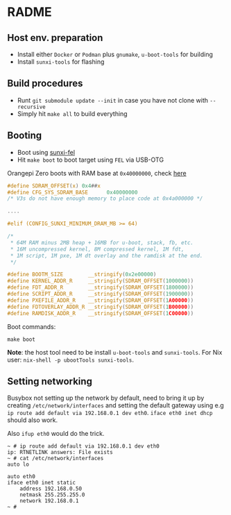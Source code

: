 # RADME

## Host env. preparation

* Install either `Docker` or `Podman` plus `gnumake`, `u-boot-tools` for building
* Install `sunxi-tools` for flashing

## Build procedures

* Runt `git submodule update --init` in case you have not clone with `--recursive`
* Simply hit `make all` to build everything

## Booting

* Boot using [sunxi-fel](https://linux-sunxi.org/FEL/USBBoot)
* Hit `make boot` to boot target using `FEL` via USB-OTG

Orangepi Zero boots with RAM base at `0x40000000`, check [here](https://source.denx.de/u-boot/u-boot/blob/master/include/configs/sunxi-common.h)

```c
#define SDRAM_OFFSET(x) 0x4##x
#define CFG_SYS_SDRAM_BASE		0x40000000
/* V3s do not have enough memory to place code at 0x4a000000 */

....

#elif (CONFIG_SUNXI_MINIMUM_DRAM_MB >= 64)

/*
 * 64M RAM minus 2MB heap + 16MB for u-boot, stack, fb, etc.
 * 16M uncompressed kernel, 8M compressed kernel, 1M fdt,
 * 1M script, 1M pxe, 1M dt overlay and the ramdisk at the end.
 */

#define BOOTM_SIZE        __stringify(0x2e00000)
#define KERNEL_ADDR_R     __stringify(SDRAM_OFFSET(1000000))
#define FDT_ADDR_R        __stringify(SDRAM_OFFSET(1800000))
#define SCRIPT_ADDR_R     __stringify(SDRAM_OFFSET(1900000))
#define PXEFILE_ADDR_R    __stringify(SDRAM_OFFSET(1A00000))
#define FDTOVERLAY_ADDR_R __stringify(SDRAM_OFFSET(1B00000))
#define RAMDISK_ADDR_R    __stringify(SDRAM_OFFSET(1C00000))
```

Boot commands:

```
make boot
```

**Note**: the host tool need to be install `u-boot-tools` and `sunxi-tools`. For Nix user: `nix-shell -p ubootTools sunxi-tools`.

## Setting networking

Busybox not setting up the network by default, need to bring it up by creating
`/etc/network/interfaces` and setting the default gateway using e.g `ip route add default via 192.168.0.1 dev eth0`. `iface eth0 inet dhcp` should also work.

Also `ifup eth0` would do the trick.

```shell
~ # ip route add default via 192.168.0.1 dev eth0
ip: RTNETLINK answers: File exists
~ # cat /etc/network/interfaces 
auto lo

auto eth0
iface eth0 inet static
    address 192.168.0.50
    netmask 255.255.255.0
    network 192.168.0.1
~ #
```


